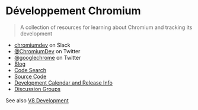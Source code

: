 # Développement Chromium

> A collection of resources for learning about Chromium and tracking its development

- [chromiumdev](https://chromiumdev-slack.herokuapp.com) on Slack
- [@ChromiumDev](https://twitter.com/ChromiumDev) on Twitter
- [@googlechrome](https://twitter.com/googlechrome) on Twitter
- [Blog](https://blog.chromium.org)
- [Code Search](https://cs.chromium.org/)
- [Source Code](https://cs.chromium.org/chromium/src/)
- [Development Calendar and Release Info](https://www.chromium.org/developers/calendar)
- [Discussion Groups](http://www.chromium.org/developers/discussion-groups)

See also [V8 Development](v8-development.md)